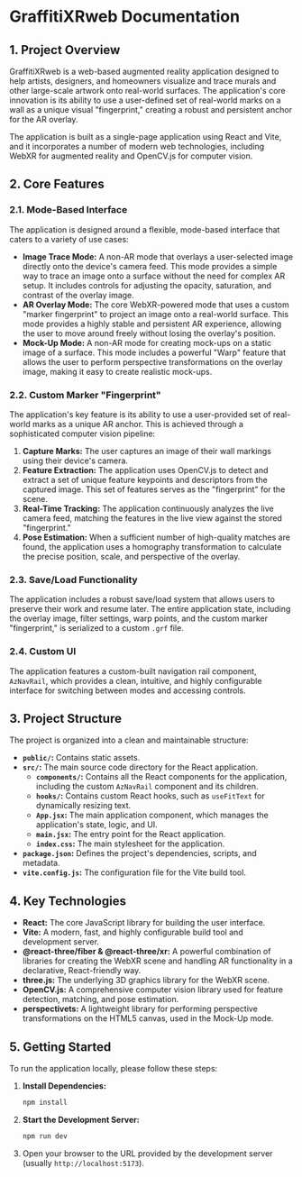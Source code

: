 # GraffitiXRweb Documentation

## 1. Project Overview

GraffitiXRweb is a web-based augmented reality application designed to help artists, designers, and homeowners visualize and trace murals and other large-scale artwork onto real-world surfaces. The application's core innovation is its ability to use a user-defined set of real-world marks on a wall as a unique visual "fingerprint," creating a robust and persistent anchor for the AR overlay.

The application is built as a single-page application using React and Vite, and it incorporates a number of modern web technologies, including WebXR for augmented reality and OpenCV.js for computer vision.

## 2. Core Features

### 2.1. Mode-Based Interface

The application is designed around a flexible, mode-based interface that caters to a variety of use cases:

*   **Image Trace Mode:** A non-AR mode that overlays a user-selected image directly onto the device's camera feed. This mode provides a simple way to trace an image onto a surface without the need for complex AR setup. It includes controls for adjusting the opacity, saturation, and contrast of the overlay image.
*   **AR Overlay Mode:** The core WebXR-powered mode that uses a custom "marker fingerprint" to project an image onto a real-world surface. This mode provides a highly stable and persistent AR experience, allowing the user to move around freely without losing the overlay's position.
*   **Mock-Up Mode:** A non-AR mode for creating mock-ups on a static image of a surface. This mode includes a powerful "Warp" feature that allows the user to perform perspective transformations on the overlay image, making it easy to create realistic mock-ups.

### 2.2. Custom Marker "Fingerprint"

The application's key feature is its ability to use a user-provided set of real-world marks as a unique AR anchor. This is achieved through a sophisticated computer vision pipeline:

1.  **Capture Marks:** The user captures an image of their wall markings using their device's camera.
2.  **Feature Extraction:** The application uses OpenCV.js to detect and extract a set of unique feature keypoints and descriptors from the captured image. This set of features serves as the "fingerprint" for the scene.
3.  **Real-Time Tracking:** The application continuously analyzes the live camera feed, matching the features in the live view against the stored "fingerprint."
4.  **Pose Estimation:** When a sufficient number of high-quality matches are found, the application uses a homography transformation to calculate the precise position, scale, and perspective of the overlay.

### 2.3. Save/Load Functionality

The application includes a robust save/load system that allows users to preserve their work and resume later. The entire application state, including the overlay image, filter settings, warp points, and the custom marker "fingerprint," is serialized to a custom `.grf` file.

### 2.4. Custom UI

The application features a custom-built navigation rail component, `AzNavRail`, which provides a clean, intuitive, and highly configurable interface for switching between modes and accessing controls.

## 3. Project Structure

The project is organized into a clean and maintainable structure:

*   **`public/`:** Contains static assets.
*   **`src/`:** The main source code directory for the React application.
    *   **`components/`:** Contains all the React components for the application, including the custom `AzNavRail` component and its children.
    *   **`hooks/`:** Contains custom React hooks, such as `useFitText` for dynamically resizing text.
    *   **`App.jsx`:** The main application component, which manages the application's state, logic, and UI.
    *   **`main.jsx`:** The entry point for the React application.
    *   **`index.css`:** The main stylesheet for the application.
*   **`package.json`:** Defines the project's dependencies, scripts, and metadata.
*   **`vite.config.js`:** The configuration file for the Vite build tool.

## 4. Key Technologies

*   **React:** The core JavaScript library for building the user interface.
*   **Vite:** A modern, fast, and highly configurable build tool and development server.
*   **@react-three/fiber & @react-three/xr:** A powerful combination of libraries for creating the WebXR scene and handling AR functionality in a declarative, React-friendly way.
*   **three.js:** The underlying 3D graphics library for the WebXR scene.
*   **OpenCV.js:** A comprehensive computer vision library used for feature detection, matching, and pose estimation.
*   **perspectivets:** A lightweight library for performing perspective transformations on the HTML5 canvas, used in the Mock-Up mode.

## 5. Getting Started

To run the application locally, please follow these steps:

1.  **Install Dependencies:**
    ```bash
    npm install
    ```
2.  **Start the Development Server:**
    ```bash
    npm run dev
    ```
3.  Open your browser to the URL provided by the development server (usually `http://localhost:5173`).